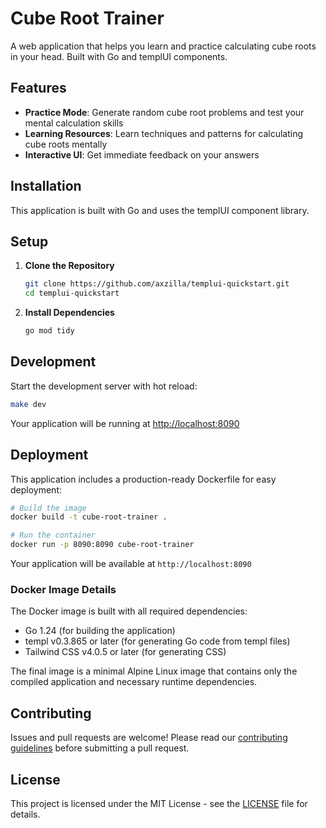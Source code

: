 # Cube Root Trainer

A web application that helps you learn and practice calculating cube roots in your head. Built with Go and templUI components.

## Features

- **Practice Mode**: Generate random cube root problems and test your mental calculation skills
- **Learning Resources**: Learn techniques and patterns for calculating cube roots mentally
- **Interactive UI**: Get immediate feedback on your answers

## Installation

This application is built with Go and uses the templUI component library.

## Setup

1. **Clone the Repository**

   ```bash
   git clone https://github.com/axzilla/templui-quickstart.git
   cd templui-quickstart
   ```

2. **Install Dependencies**

   ```bash
   go mod tidy
   ```

## Development

Start the development server with hot reload:

```bash
make dev
```

Your application will be running at [http://localhost:8090](http://localhost:8090)

## Deployment

This application includes a production-ready Dockerfile for easy deployment:

```bash
# Build the image
docker build -t cube-root-trainer .

# Run the container
docker run -p 8090:8090 cube-root-trainer
```

Your application will be available at `http://localhost:8090`

### Docker Image Details

The Docker image is built with all required dependencies:

- Go 1.24 (for building the application)
- templ v0.3.865 or later (for generating Go code from templ files)
- Tailwind CSS v4.0.5 or later (for generating CSS)

The final image is a minimal Alpine Linux image that contains only the compiled application and necessary runtime dependencies.

## Contributing

Issues and pull requests are welcome! Please read our [contributing guidelines](https://github.com/axzilla/templui/blob/main/CONTRIBUTING.md) before submitting a pull request.

## License

This project is licensed under the MIT License - see the [LICENSE](LICENSE) file for details.
